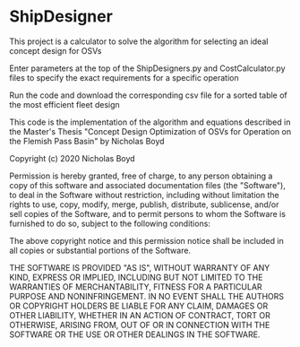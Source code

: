 # ShipDesigner
This project is a calculator to solve the algorithm for selecting an ideal concept design for OSVs

Enter parameters at the top of the ShipDesigners.py and CostCalculator.py files to specify the exact requirements for a specific operation

Run the code and download the corresponding csv file for a sorted table of the most efficient fleet design

This code is the implementation of the algorithm and equations described in the Master's Thesis "Concept Design Optimization of OSVs for Operation 
on the Flemish Pass Basin" by Nicholas Boyd

Copyright (c) 2020 Nicholas Boyd

Permission is hereby granted, free of charge, to any person obtaining a copy of this 
software and associated documentation files (the "Software"), to deal
in the Software without restriction, including without limitation the rights
to use, copy, modify, merge, publish, distribute, sublicense, and/or sell
copies of the Software, and to permit persons to whom the Software is
furnished to do so, subject to the following conditions:

The above copyright notice and this permission notice shall be included in all
copies or substantial portions of the Software.

THE SOFTWARE IS PROVIDED "AS IS", WITHOUT WARRANTY OF ANY KIND, EXPRESS OR
IMPLIED, INCLUDING BUT NOT LIMITED TO THE WARRANTIES OF MERCHANTABILITY,
FITNESS FOR A PARTICULAR PURPOSE AND NONINFRINGEMENT. IN NO EVENT SHALL THE
AUTHORS OR COPYRIGHT HOLDERS BE LIABLE FOR ANY CLAIM, DAMAGES OR OTHER
LIABILITY, WHETHER IN AN ACTION OF CONTRACT, TORT OR OTHERWISE, ARISING FROM,
OUT OF OR IN CONNECTION WITH THE SOFTWARE OR THE USE OR OTHER DEALINGS IN THE
SOFTWARE.
